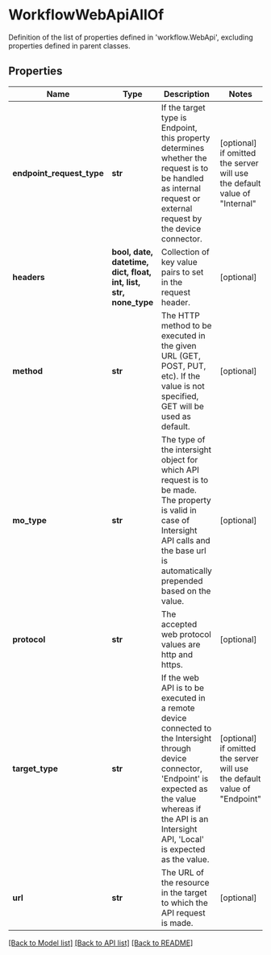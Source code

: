 # WorkflowWebApiAllOf

Definition of the list of properties defined in 'workflow.WebApi', excluding properties defined in parent classes.
## Properties
Name | Type | Description | Notes
------------ | ------------- | ------------- | -------------
**endpoint_request_type** | **str** | If the target type is Endpoint, this property determines whether the request is to be handled as internal request or external request by the device connector. | [optional]  if omitted the server will use the default value of "Internal"
**headers** | **bool, date, datetime, dict, float, int, list, str, none_type** | Collection of key value pairs to set in the request header. | [optional] 
**method** | **str** | The HTTP method to be executed in the given URL (GET, POST, PUT, etc). If the value is not specified, GET will be used as default. | [optional] 
**mo_type** | **str** | The type of the intersight object for which API request is to be made. The property is valid in case of Intersight API calls and the base url is automatically prepended based on the value. | [optional] 
**protocol** | **str** | The accepted web protocol values are http and https. | [optional] 
**target_type** | **str** | If the web API is to be executed in a remote device connected to the Intersight through device connector, &#39;Endpoint&#39; is expected as the value whereas if the API is an Intersight API, &#39;Local&#39; is expected as the value. | [optional]  if omitted the server will use the default value of "Endpoint"
**url** | **str** | The URL of the resource in the target to which the API request is made. | [optional] 

[[Back to Model list]](../README.md#documentation-for-models) [[Back to API list]](../README.md#documentation-for-api-endpoints) [[Back to README]](../README.md)


